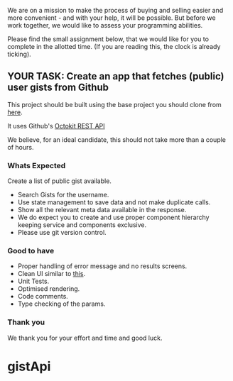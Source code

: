 We are on a mission to make the process of buying and selling easier and more convenient - and with your help, it will be possible. But before we work together, we would like to assess your programming abilities.

Please find the small assignment below, that we would like for you to complete in the allotted time. (If you are reading this, the clock is already ticking).

## YOUR TASK: Create an app that fetches (public) user gists from Github

This project should be built using the base project you should clone from [here](https://github.com/dubizzle-onboarding/gistapi).

It uses Github's [Octokit REST API](https://octokit.github.io/rest.js/v18/)

We believe, for an ideal candidate, this should not take more than a couple of hours.

### Whats Expected
Create a list of public gist available.
- Search Gists for the username.
- Use state management to save data and not make duplicate calls.
- Show all the relevant meta data available in the response.
- We do expect you to create and use proper component hierarchy keeping service and components exclusive.
- Please use git version control.

### Good to have
- Proper handling of error message and no results screens.
- Clean UI similar to [this](https://raw.githubusercontent.com/dubizzle-onboarding/gistapi/main/design_inspiration.png).
- Unit Tests.
- Optimised rendering.
- Code comments.
- Type checking of the params.

### Thank you
We thank you for your effort and time and good luck.
# gistApi
